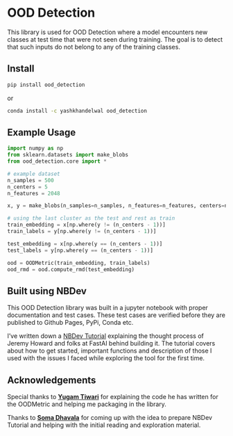 OOD Detection
================

<!-- WARNING: THIS FILE WAS AUTOGENERATED! DO NOT EDIT! -->

This library is used for OOD Detection where a model encounters new
classes at test time that were not seen during training. The goal is to
detect that such inputs do not belong to any of the training classes.

## Install

``` sh
pip install ood_detection
```

or

``` sh
conda install -c yashkhandelwal ood_detection
```

## Example Usage

``` python
import numpy as np
from sklearn.datasets import make_blobs
from ood_detection.core import *
```

``` python
# example dataset
n_samples = 500
n_centers = 5
n_features = 2048

x, y = make_blobs(n_samples=n_samples, n_features=n_features, centers=n_centers, random_state=0)
```

``` python
# using the last cluster as the test and rest as train
train_embedding = x[np.where(y != (n_centers - 1))]
train_labels = y[np.where(y != (n_centers - 1))]

test_embedding = x[np.where(y == (n_centers - 1))]
test_labels = y[np.where(y == (n_centers - 1))]
```

``` python
ood = OODMetric(train_embedding, train_labels)
ood_rmd = ood.compute_rmd(test_embedding)
```

## Built using NBDev

This OOD Detection library was built in a jupyter notebook with proper
documentation and test cases. These test cases are verified before they
are published to Github Pages, PyPi, Conda etc.

I’ve written down a [NBDev
Tutorial](https://yashwiai.github.io/ood_detection/tutorial.html)
explaining the thought process of Jeremy Howard and folks at FastAI
behind building it. The tutorial covers about how to get started,
important functions and description of those I used with the issues I
faced while exploring the tool for the first time.

## Acknowledgements

Special thanks to **[Yugam
Tiwari](https://www.linkedin.com/in/tiwari-yugam)** for explaining the
code he has written for the OODMetric and helping me packaging in the
library.

Thanks to **[Soma Dhavala](https://in.linkedin.com/in/somasdhavala)**
for coming up with the idea to prepare NBDev Tutorial and helping with
the initial reading and exploration material.
